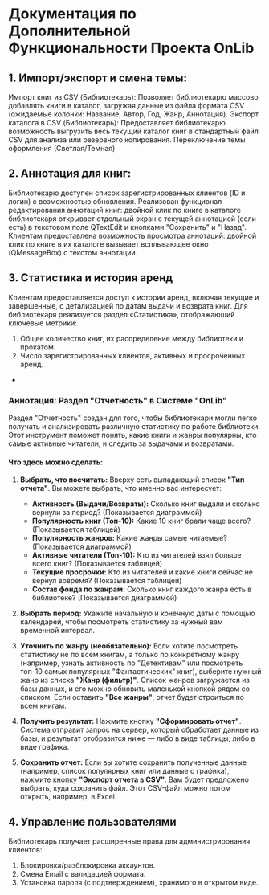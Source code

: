 # Документация по Дополнительной Функциональности Проекта OnLib

## 1. Импорт/экспорт и смена темы:
Импорт книг из CSV (Библиотекарь): Позволяет библиотекарю массово добавлять книги в каталог, загружая данные из файла формата CSV (ожидаемые колонки: Название, Автор, Год, Жанр, Аннотация).
Экспорт каталога в CSV (Библиотекарь): Предоставляет библиотекарю возможность выгрузить весь текущий каталог книг  в стандартный файл CSV для анализа или резервного копирования. Переключение темы оформления (Светлая/Темная)

## 2. Аннотация для книг:
Библиотекарю доступен список зарегистрированных клиентов (ID и логин) с возможностью обновления.
Реализован функционал редактирования аннотаций книг: двойной клик по книге в каталоге библиотекаря открывает отдельный экран с текущей аннотацией (если есть) в текстовом поле QTextEdit и кнопками "Сохранить" и "Назад".
Клиентам предоставлена возможность просмотра аннотаций: двойной клик по книге в их каталоге вызывает всплывающее окно (QMessageBox) с текстом аннотации.


## 3. Статистика и история аренд
Клиентам предоставляется доступ к истории аренд, включая текущие и завершенные, с детализацией по датам выдачи и возврата книг.
Для библиотекаря реализуется раздел «Статистика», отображающий ключевые метрики:
1) Общее количество книг, их распределение между библиотеки и прокатом.
2) Число зарегистрированных клиентов, активных и просроченных аренд.

+

### Аннотация: Раздел "Отчетность" в Системе "OnLib"

Раздел "Отчетность" создан для того, чтобы библиотекари могли легко получать и анализировать различную статистику по работе библиотеки. Этот инструмент поможет понять, какие книги и жанры популярны, кто самые активные читатели, и следить за выдачами и возвратами.

#### Что здесь можно сделать:

1.  **Выбрать, что посчитать:** Вверху есть выпадающий список **"Тип отчета"**. Вы можете выбрать, что именно вас интересует:
    *   **Активность (Выдачи/Возвраты):** Сколько книг выдали и сколько вернули за период? (Показывается диаграммой)
    *   **Популярность книг (Топ-10):** Какие 10 книг брали чаще всего? (Показывается таблицей)
    *   **Популярность жанров:** Какие жанры самые читаемые? (Показывается диаграммой)
    *   **Активные читатели (Топ-10):** Кто из читателей взял больше всего книг? (Показывается таблицей)
    *   **Текущие просрочки:** Кто из читателей и какие книги сейчас не вернул вовремя? (Показывается таблицей)
    *   **Состав фонда по жанрам:** Сколько книг каждого жанра есть в библиотеке? (Показывается диаграммой)

2.  **Выбрать период:** Укажите начальную и конечную даты с помощью календарей, чтобы посмотреть статистику за нужный вам временной интервал.

3.  **Уточнить по жанру (необязательно):** Если хотите посмотреть статистику не по всем книгам, а только по конкретному жанру (например, узнать активность по "Детективам" или посмотреть топ-10 самых популярных "Фантастических" книг), выберите нужный жанр из списка **"Жанр (фильтр)"**. Список жанров загружается из базы данных, и его можно обновить маленькой кнопкой рядом со списком. Если оставить **"Все жанры"**, отчет будет строиться по всем книгам.

4.  **Получить результат:** Нажмите кнопку **"Сформировать отчет"**. Система отправит запрос на сервер, который обработает данные из базы, и результат отобразится ниже — либо в виде таблицы, либо в виде графика.

5.  **Сохранить отчет:** Если вы хотите сохранить полученные данные (например, список популярных книг или данные с графика), нажмите кнопку **"Экспорт отчета в CSV"**. Вам будет предложено выбрать, куда сохранить файл. Этот CSV-файл можно потом открыть, например, в Excel.


## 4. Управление пользователями
Библиотекарь получает расширенные права для администрирования клиентов:
1) Блокировка/разблокировка аккаунтов.
2) Смена Email с валидацией формата.
3) Установка пароля (с подтверждением), хранимого в открытом виде.
